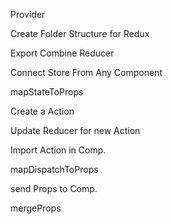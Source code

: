 Provider

Create Folder Structure for Redux

Export Combine Reducer

Connect Store From Any Component

mapStateToProps

Create a Action

Update Reducer for new Action

Import Action in Comp.

mapDispatchToProps

send Props to Comp.

mergeProps
